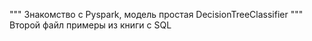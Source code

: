 """ Знакомство с Pyspark, модель простая DecisionTreeClassifier
""" Второй файл примеры из книги с SQL